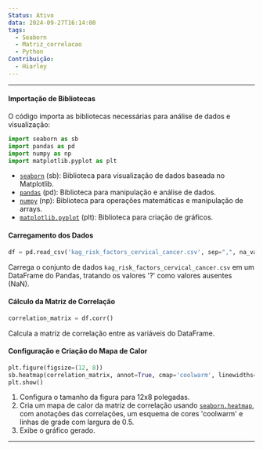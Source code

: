 ```yaml
---
Status: Ativo
data: 2024-09-27T16:14:00
tags:
  - Seaborn
  - Matriz_correlacao
  - Python
Contribuição:
  - Hiarley
---
```

---
#### Importação de Bibliotecas

O código importa as bibliotecas necessárias para análise de dados e visualização:

```python
import seaborn as sb
import pandas as pd
import numpy as np
import matplotlib.pyplot as plt
```
- [`seaborn`](vscode-file://vscode-app/c:/Users/Marcos%20Hiarley/AppData/Local/Programs/Microsoft%20VS%20Code/resources/app/out/vs/code/electron-sandbox/workbench/workbench.html) (sb): Biblioteca para visualização de dados baseada no Matplotlib.
- [`pandas`](vscode-file://vscode-app/c:/Users/Marcos%20Hiarley/AppData/Local/Programs/Microsoft%20VS%20Code/resources/app/out/vs/code/electron-sandbox/workbench/workbench.html) (pd): Biblioteca para manipulação e análise de dados.
- [`numpy`](vscode-file://vscode-app/c:/Users/Marcos%20Hiarley/AppData/Local/Programs/Microsoft%20VS%20Code/resources/app/out/vs/code/electron-sandbox/workbench/workbench.html) (np): Biblioteca para operações matemáticas e manipulação de arrays.
- [`matplotlib.pyplot`](vscode-file://vscode-app/c:/Users/Marcos%20Hiarley/AppData/Local/Programs/Microsoft%20VS%20Code/resources/app/out/vs/code/electron-sandbox/workbench/workbench.html) (plt): Biblioteca para criação de gráficos.

#### Carregamento dos Dados
```python
df = pd.read_csv('kag_risk_factors_cervical_cancer.csv', sep=",", na_values='?')
```

Carrega o conjunto de dados `kag_risk_factors_cervical_cancer.csv` em um DataFrame do Pandas, tratando os valores '?' como valores ausentes (NaN).

#### Cálculo da Matriz de Correlação
```python
correlation_matrix = df.corr()
```
Calcula a matriz de correlação entre as variáveis do DataFrame.

#### Configuração e Criação do Mapa de Calor
```python
plt.figure(figsize=(12, 8))
sb.heatmap(correlation_matrix, annot=True, cmap='coolwarm', linewidths=0.5)
plt.show()
```

1. Configura o tamanho da figura para 12x8 polegadas.
2. Cria um mapa de calor da matriz de correlação usando [`seaborn.heatmap`](vscode-file://vscode-app/c:/Users/Marcos%20Hiarley/AppData/Local/Programs/Microsoft%20VS%20Code/resources/app/out/vs/code/electron-sandbox/workbench/workbench.html), com anotações das correlações, um esquema de cores 'coolwarm' e linhas de grade com largura de 0.5.
3. Exibe o gráfico gerado.
---



$$
$$













